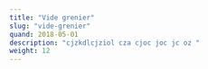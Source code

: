 ```yaml
---
title: "Vide grenier"
slug: "vide-grenier"
quand: 2018-05-01
description: "cjzkdlcjziol cza cjoc joc jc oz "
weight: 12
---
```

